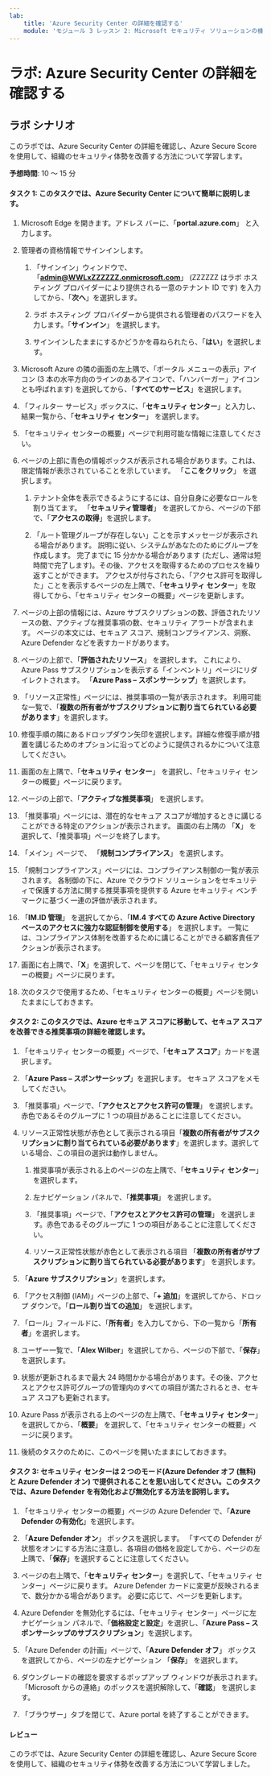 ```yaml
---
lab:
    title: 'Azure Security Center の詳細を確認する'
    module: 'モジュール 3 レッスン 2: Microsoft セキュリティ ソリューションの機能を説明する: Azure のセキュリティ管理機能について説明する'
---
```



# ラボ: Azure Security Center の詳細を確認する 

## ラボ シナリオ
このラボでは、Azure Security Center の詳細を確認し、Azure Secure Score を使用して、組織のセキュリティ体勢を改善する方法について学習します。

  

**予想時間**: 10 ～ 15 分

#### タスク 1: このタスクでは、Azure Security Center について簡単に説明します。
1.	Microsoft Edge を開きます。アドレス バーに、「**portal.azure.com**」 と入力します。

1. 管理者の資格情報でサインインします。
    1. 「サインイン」ウィンドウで、「**admin@WWLxZZZZZZ.onmicrosoft.com**」 (ZZZZZZ はラボ ホスティング プロバイダーにより提供される一意のテナント ID です) を入力してから、「**次へ**」を選択します。
    
    1. ラボ ホスティング プロバイダーから提供される管理者のパスワードを入力します。「**サインイン**」 を選択します。
    1. サインインしたままにするかどうかを尋ねられたら、「**はい**」を選択します。

1. Microsoft Azure の隣の画面の左上隅で、「ポータル メニューの表示」アイコン (3 本の水平方向のラインのあるアイコンで、「ハンバーガー」アイコンとも呼ばれます) を選択してから、「**すべてのサービス**」を選択します。  
1. 「フィルター サービス」ボックスに、「**セキュリティ センター**」と入力し、結果一覧から、「**セキュリティ センター**」 を選択します。
1. 「セキュリティ センターの概要」ページで利用可能な情報に注意してください。  
1. ページの上部に青色の情報ボックスが表示される場合があります。これは、限定情報が表示されていることを示しています。  「**ここをクリック**」 を選択します。
    1. テナント全体を表示できるようにするには、自分自身に必要なロールを割り当てます。  「**セキュリティ管理者**」 を選択してから、ページの下部で、「**アクセスの取得**」を選択します。
   
     1. 「ルート管理グループが存在しない」ことを示すメッセージが表示される場合があります。  説明に従い、システムがあなたのためにグループを作成します。  完了までに 15 分かかる場合があります (ただし、通常は短時間で完了します)。その後、アクセスを取得するためのプロセスを繰り返すことができます。  アクセスが付与されたら、「アクセス許可を取得した」ことを表示するページの左上隅で、「**セキュリティ センター**」を取得してから、「セキュリティ センターの概要」ページを更新します。
1. ページの上部の情報には、Azure サブスクリプションの数、評価されたリソースの数、アクティブな推奨事項の数、セキュリティ アラートが含まれます。  ページの本文には、セキュア スコア、規制コンプライアンス、洞察、Azure Defender などを表すカードがあります。  
1. ページの上部で、「**評価されたリソース**」 を選択します。  これにより、Azure Pass サブスクリプションを表示する「インベントリ」ページにリダイレクトされます。  「**Azure Pass – スポンサーシップ**」を選択します。
1. 「リソース正常性」ページには、推奨事項の一覧が表示されます。  利用可能な一覧で、「**複数の所有者がサブスクリプションに割り当てられている必要があります**」を選択します。 
1. 修復手順の隣にあるドロップダウン矢印を選択します。詳細な修復手順が措置を講じるためのオプションに沿ってどのように提供されるかについて注意してください。  
1. 画面の左上隅で、「**セキュリティ センター**」 を選択し、「セキュリティ センターの概要」ページに戻ります。
1. ページの上部で、「**アクティブな推奨事項**」 を選択します。  
1. 「推奨事項」ページには、潜在的なセキュア スコアが増加するときに講じることができる特定のアクションが表示されます。  画面の右上隅の 「**X**」 を選択して、「推奨事項」ページを終了します。
1. 「メイン」ページで、 「**規制コンプライアンス**」 を選択します。
1. 「規制コンプライアンス」ページには、コンプライアンス制御の一覧が表示されます。  各制御の下に、Azure でクラウド ソリューションをセキュリティで保護する方法に関する推奨事項を提供する Azure セキュリティ ベンチマークに基づく一連の評価が表示されます。
1. 「**IM.ID 管理**」 を選択してから、「**IM.4 すべての Azure Active Directory ベースのアクセスに強力な認証制御を使用する**」 を選択します。  一覧には、コンプライアンス体制を改善するために講じることができる顧客責任アクションが表示されます。
1. 画面に右上隅で、「**X**」を選択して、ページを閉じて、「セキュリティ センターの概要」ページに戻ります。 
1. 次のタスクで使用するため、「セキュリティ センターの概要」ページを開いたままにしておきます。


#### タスク 2: このタスクでは、Azure セキュア スコアに移動して、セキュア スコアを改善できる推奨事項の詳細を確認します。 

1. 「セキュリティ センターの概要」ページで、「**セキュア スコア**」カードを選択します。

2. 「**Azure Pass – スポンサーシップ**」を選択します。  セキュア スコアをメモしてください。
3. 「推奨事項」ページで、「**アクセスとアクセス許可の管理**」 を選択します。赤色であるそのグループに 1 つの項目があることに注意してください。
4. リソース正常性状態が赤色として表示される項目「**複数の所有者がサブスクリプションに割り当てられている必要があります**」を選択します。選択している場合、この項目の選択は動作しません。
    1. 推奨事項が表示される上のページの左上隅で、「**セキュリティ センター**」を選択します。
    
    1. 左ナビゲーション パネルで、「**推奨事項**」 を選択します。
    1. 「推奨事項」ページで、「**アクセスとアクセス許可の管理**」 を選択します。赤色であるそのグループに 1 つの項目があることに注意してください。
    1. リソース正常性状態が赤色として表示される項目 「**複数の所有者がサブスクリプションに割り当てられている必要があります**」 を選択します。 
5. 「**Azure サブスクリプション**」を選択します。
6. 「アクセス制御 (IAM)」ページの上部で、「**+ 追加**」を選択してから、ドロップ ダウンで。「**ロール割り当ての追加**」 を選択します。
7. 「ロール」フィールドに、「**所有者**」を入力してから、下の一覧から「**所有者**」を選択します。
8. ユーザー一覧で、「**Alex Wilber**」を選択してから、ページの下部で、「**保存**」を選択します。
9. 状態が更新されるまで最大 24 時間かかる場合があります。その後、アクセスとアクセス許可グループの管理内のすべての項目が満たされるとき、セキュア スコアも更新されます。
10. Azure Pass が表示される上のページの左上隅で、「**セキュリティ センター**」 を選択してから、「**概要**」 を選択して、「セキュリティ センターの概要」ページに戻ります。
11. 後続のタスクのために、このページを開いたままにしておきます。


#### タスク 3:  セキュリティ センターは 2 つのモード(Azure Defender オフ (無料) と Azure Defender オン) で提供されることを思い出してください。このタスクでは、Azure Defender を有効化および無効化する方法を説明します。

1.	「セキュリティ センターの概要」ページの Azure Defender で、「**Azure Defender の有効化**」を選択します。

2.	「**Azure Defender オン**」 ボックスを選択します。  「すべての Defender が状態をオンにする方法に注意し、各項目の価格を設定してから、ページの左上隅で、「**保存**」を選択することに注意してください。
3.	ページの右上隅で、「**セキュリティ センター**」を選択して、「セキュリティ センター」ページに戻ります。   Azure Defender カードに変更が反映されるまで、数分かかる場合があります。  必要に応じて、ページを更新します。
4.	Azure Defender を無効化するには、「セキュリティ センター」ページに左ナビゲーション パネルで、「**価格設定と設定**」を選択し、「**Azure Pass – スポンサーシップのサブスクリプション**」を選択します。
5.	「Azure Defender の計画」ページで、「**Azure Defender オフ**」 ボックスを選択してから、ページの左ナビゲーション 「**保存**」 を選択します。
6.	ダウングレードの確認を要求するポップアップ ウィンドウが表示されます。  「Microsoft からの連絡」のボックスを選択解除して、「**確認**」 を選択します。
7.	「ブラウザー」タブを閉じて、Azure portal を終了することができます。


#### レビュー
このラボでは、Azure Security Center の詳細を確認し、Azure Secure Score を使用して、組織のセキュリティ体勢を改善する方法について学習しました。
